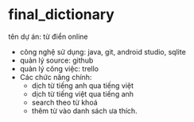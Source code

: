 # final_dictionary
tên dự án: từ điển online

- công nghệ sử dụng: java, git, android studio, sqlite
- quản lý source: github
- quản lý công việc: trello
- Các chức năng chính:
  + dịch từ tiếng anh qua tiếng việt
  + dịch từ tiếng việt qua tiếng anh
  + search theo từ khoá
  + thêm từ vào danh sách ưa thích.
